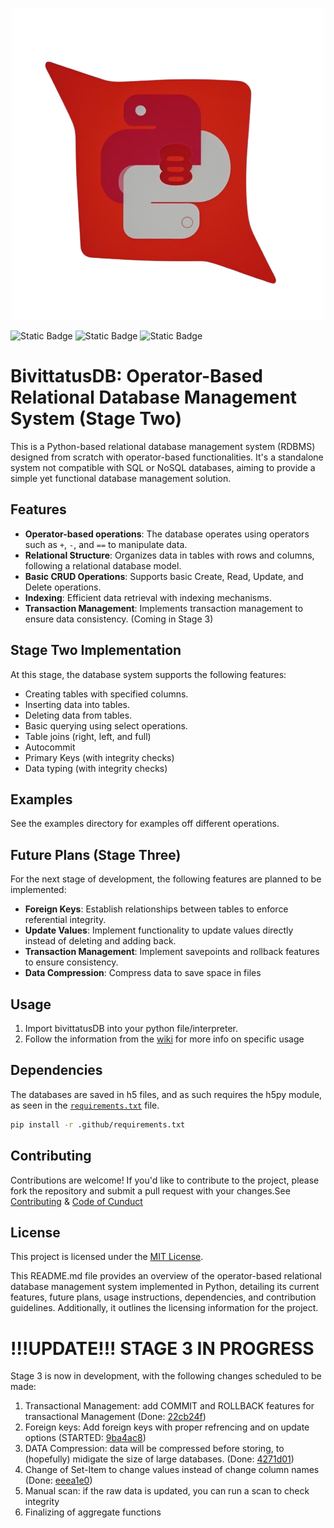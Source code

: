 <p align="center">
<img src="./logo.png" />
</p>

![Static Badge](https://img.shields.io/badge/Version-2.0.0-%20green)
![Static Badge](https://img.shields.io/badge/Language%20-%20Python%20(3.12)-blue)
![Static Badge](https://img.shields.io/badge/Status%20-%20Intermediate%20-%20blue)


# BivittatusDB: Operator-Based Relational Database Management System (Stage Two)

This is a Python-based relational database management system (RDBMS) designed from scratch with operator-based functionalities. It's a standalone system not compatible with SQL or NoSQL databases, aiming to provide a simple yet functional database management solution.

## Features
- **Operator-based operations**: The database operates using operators such as `+`, `-`, and `==` to manipulate data.
- **Relational Structure**: Organizes data in tables with rows and columns, following a relational database model.
- **Basic CRUD Operations**: Supports basic Create, Read, Update, and Delete operations.
- **Indexing**: Efficient data retrieval with indexing mechanisms.
- **Transaction Management**: Implements transaction management to ensure data consistency. (Coming in Stage 3)

## Stage Two Implementation
At this stage, the database system supports the following features:
- Creating tables with specified columns.
- Inserting data into tables.
- Deleting data from tables.
- Basic querying using select operations.
- Table joins (right, left, and full)
- Autocommit
- Primary Keys (with integrity checks)
- Data typing (with integrity checks)

## Examples
See the examples directory for examples off different operations.

## Future Plans (Stage Three)
For the next stage of development, the following features are planned to be implemented:
- **Foreign Keys**: Establish relationships between tables to enforce referential integrity.
- **Update Values**: Implement functionality to update values directly instead of deleting and adding back.
- **Transaction Management**: Implement savepoints and rollback features to ensure consistency.
- **Data Compression**: Compress data to save space in files

## Usage
1. Import bivittatusDB into your python file/interpreter.
2. Follow the information from the [wiki](https://github.com/HarbingerOfFire/PYDB/wiki) for more info on specific usage

## Dependencies
The databases are saved in h5 files, and as such requires the h5py module, as seen in the [`requirements.txt`](.github/requirements.txt) file.
```bash
pip install -r .github/requirements.txt
```

## Contributing
Contributions are welcome! If you'd like to contribute to the project, please fork the repository and submit a pull request with your changes.See [Contributing](.github/CONTRIBUTING.md) & [Code of Cunduct](.github/CODE_OF_CONDUCT.md)

## License
This project is licensed under the [MIT License](.github/LICENSE).

This README.md file provides an overview of the operator-based relational database management system implemented in Python, detailing its current features, future plans, usage instructions, dependencies, and contribution guidelines. Additionally, it outlines the licensing information for the project.

# !!!UPDATE!!! STAGE 3 IN PROGRESS
Stage 3 is now in development, with the following changes scheduled to be made:
1. Transactional Management: add COMMIT and ROLLBACK features for transactional Management (Done: [22cb24f](https://github.com/HarbingerOfFire/bivittatusDB/commit/22cb24fd69e657ac9ca1c9818c69f5d37cb0adb8))
2. Foreign keys: Add foreign keys with proper refrencing and on update options (STARTED: [9ba4ac8](https://github.com/HarbingerOfFire/bivittatusDB/commit/9ba4ac8521493d290c6ee94c713dde8de9609bd9))
3. DATA Compression: data will be compressed before storing, to (hopefully) midigate the size of large databases. (Done: [4271d01](https://github.com/HarbingerOfFire/bivittatusDB/commit/4271d0175fc96e65dbda00bcbaffffbe131b14b1))
4. Change of Set-Item to change values instead of change column names (Done: [eeea1e0](https://github.com/HarbingerOfFire/bivittatusDB/commit/eeea1e05d84f5b940e08ce80b00457cffdf368b6))
5. Manual scan: if the raw data is updated, you can run a scan to check integrity
6. Finalizing of aggregate functions